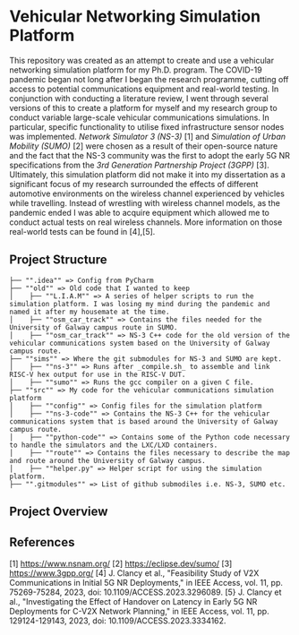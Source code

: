 # Vehicular Networking Simulation Platform

This repository was created as an attempt to create and use a vehicular networking simulation platform for my Ph.D. program. The COVID-19 pandemic began not long after I began the research programme, cutting off access to potential communications equipment and real-world testing. In conjunction with conducting a literature review, I went through several versions of this to create a platform for myself and my research group to conduct variable large-scale vehicular communications simulations. In particular, specific functionality to utilise fixed infrastructure sensor nodes was implemented. _Network Simulator 3 (NS-3)_ [1] and _Simulation of Urban Mobility (SUMO)_ [2] were chosen as a result of their open-source nature and the fact that the NS-3 community was the first to adopt the early 5G NR specifications from the _3rd Generation Partnership Project (3GPP)_ [3]. Ultimately, this simulation platform did not make it into my dissertation as a significant focus of my research surrounded the effects of different automotive environments on the wireless channel experienced by vehicles while travelling. Instead of wrestling with wireless channel models, as the pandemic ended I was able to acquire equipment which allowed me to conduct actual tests on real wireless channels. More information on those real-world tests can be found in [4],[5].

## Project Structure

```
├── "".idea"" => Config from PyCharm  
├── ""old"" => Old code that I wanted to keep
│    ├── ""L.I.A.M"" => A series of helper scripts to run the simulation platform. I was losing my mind during the pandemic and named it after my housemate at the time.
│    ├── ""osm_car_track"" => Contains the files needed for the University of Galway campus route in SUMO.
│    ├── ""osm_car_track"" => NS-3 C++ code for the old version of the vehicular communications system based on the University of Galway campus route.
├── ""sims"" => Where the git submodules for NS-3 and SUMO are kept.
│    ├── ""ns-3"" => Runs after _compile.sh_ to assemble and link RISC-V hex output for use in the RISC-V DUT.  
│    ├── ""sumo"" => Runs the gcc compiler on a given C file.  
├── ""src"" => My code for the vehicular communications simulation platform
│    ├── ""config"" => Config files for the simulation platform
│    ├── ""ns-3-code"" => Contains the NS-3 C++ for the vehicular communications system that is based around the University of Galway campus route.
│    ├── ""python-code"" => Contains some of the Python code necessary to handle the simulators and the LXC/LXD containers.
│    ├── ""route"" => Contains the files necessary to describe the map and route around the University of Galway campus.
│    ├── ""helper.py" => Helper script for using the simulation platform.
├── "".gitmodules"" => List of github submodiles i.e. NS-3, SUMO etc.  
```

## Project Overview

## References
[1] https://www.nsnam.org/
[2] https://eclipse.dev/sumo/
[3] https://www.3gpp.org/
[4] J. Clancy et al., "Feasibility Study of V2X Communications in Initial 5G NR Deployments," in IEEE Access, vol. 11, pp. 75269-75284, 2023, doi: 10.1109/ACCESS.2023.3296089.
[5} J. Clancy et al., "Investigating the Effect of Handover on Latency in Early 5G NR Deployments for C-V2X Network Planning," in IEEE Access, vol. 11, pp. 129124-129143, 2023, doi: 10.1109/ACCESS.2023.3334162.
